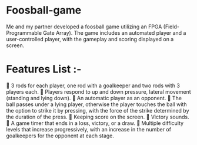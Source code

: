# Foosball-game
Me and my partner developed a foosball game utilizing an FPGA  (Field-Programmable Gate Array). The game includes an  automated player and a user-controlled player, with the gameplay  and scoring displayed on a screen.
# Features List :-
	3 rods for each player, one rod with a goalkeeper and two rods with 3 players each.
	Players respond to up and down pressure, lateral movement (standing and lying down).
	 An automatic player as an opponent.
	 The ball passes under a lying player, otherwise the player touches the ball with the option to strike it by pressing, with the force of the strike determined by the duration of the press.
	 Keeping score on the screen.
	 Victory sounds.
	A game timer that ends in a loss, victory, or a draw.
	 Multiple difficulty levels that increase progressively, with an increase in the number of goalkeepers for the opponent at each stage.

